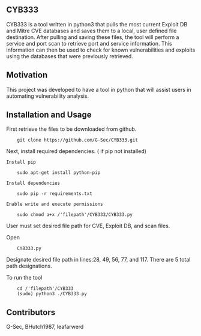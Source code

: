## CYB333

CYB333 is a tool written in python3 that pulls the most current Exploit DB and Mitre CVE databases and saves them to a local, user defined file destination. After pulling and saving these files, the tool will perform a service and port scan to retrieve port and service information. This information can then be used to check for known vulnerabilities and exploits using the databases that were previously retrieved.   



## Motivation

This project was developed to have a tool in python that will assist users in automating vulnerability analysis.    


## Installation and Usage


First retrieve the files to be downloaded from github.

		git clone https://github.com/G-Sec/CYB333.git

Next, install required dependencies. ( if pip not installed) 
	
	Install pip

		sudo apt-get install python-pip
	
	Install dependencies

		sudo pip -r requirements.txt

	Enable write and execute permissions

		sudo chmod a+x /'filepath'/CYB333/CYB333.py

User must set desired file path for CVE, Exploit DB, and scan files.
		
Open 	

		CYB333.py 
	
Designate desired file path in lines:28, 49, 56, 77, and 117. There are 5 total path designations.
 
	
To run the tool

		cd /'filepath'/CYB333
		(sudo) python3 ./CYB333.py
		

## Contributors

G-Sec, BHutch1987, leafarwerd


